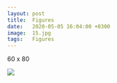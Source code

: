 ```yaml
---
layout: post
title:  Figures
date:   2020-05-05 16:04:00 +0300
image:  15.jpg
tags:   Figures
---
```

60 x 80                                                                         

![]({{site.baseurl}}/img/15.jpg)

